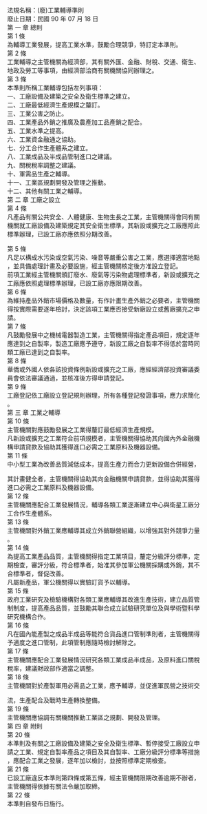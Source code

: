 法規名稱：(廢)工業輔導準則  
廢止日期：民國 90 年 07 月 18 日  
第 一 章 總則  
第 1 條  
為輔導工業發展，提高工業水準，鼓勵合理競爭，特訂定本準則。  
第 2 條  
工業輔導之主管機關為經濟部，其有關外匯、金融、財稅、交通、衛生、  
地政及勞工等事項，由經濟部洽商有關機關協同辦理之。  
第 3 條  
本準則所稱工業輔導包括左列事項：  
一、工廠設備及建築之安全及衛生標準之建立。  
二、工廠最低經濟生產規模之釐訂。  
三、工業公害之防止。  
四、工業產品外銷之推廣及農產加工品產銷之配合。  
五、工業水準之提高。  
六、工業資金融通之協助。  
七、分工合作生產體系之建立。  
八、工業成品及半成品管制進口之建議。  
九、關稅稅率調整之建議。  
十、軍需品生產之輔導。  
十一、工業區規劃開發及管理之推動。  
十二、其他有關工業之輔導。  
第 二 章 工廠之設立  
第 4 條  
凡產品有關公共安全、人體健康、生物生長之工業，主管機關得會同有關  
機關就工廠設備及建築規定其安全衛生標準，其新設或擴充之工廠應照此  
標準辦理，已設工廠亦應依照分期改善。  


第 5 條  
凡足以構成水污染或空氣污染、噪音等嚴重公害之工業，應選擇適當地點  
，並具備處理計畫及必要設施，經主管機關核定後方准設立登記。  
前項工業經主管機關頒訂廢水、廢氣等污染物處理標準者，新設或擴充之  
工廠應依照處理標準辦理，已設工廠亦應限期改善。  
第 6 條  
為維持產品外銷市場價格及數量，有作計畫生產外銷之必要者，主管機關  
得按實際需要逐年檢討，決定該項工業應否接受新廠設立或舊廠擴充之申  
請。  
第 7 條  
凡鼓勵發展中之機械電器製造工業，主管機關得指定產品項目，規定逐年  
應達到之自製率，製造工廠應予遵守，新設工廠之自製率不得低於當時同  
類工廠已達到之自製率。  
第 8 條  
華僑或外國人依各該投資條例新設或擴充之工廠，應經經濟部投資審議委  
員會依法審議通過，並核准後方得申請登記。  
第 9 條  
工廠登記依工廠設立登記規則辦理，所有各種登記發證事項，應力求簡化  
。  
第 三 章 工業之輔導  
第 10 條  
主管機關對應鼓勵發展之工業得釐訂最低經濟生產規模。  
凡新設或擴充之工業符合前項規模者，主管機關得協助其向國內外金融機  
構申請貸款及協助其獲得進口必需之工業原料及機器設備。  
第 11 條  
中小型工業為改善品質減低成本，提高生產力而合力更新設備合併經營，  


其計畫健全者，主管機關得協助其向金融機關申請貸款，並得協助其獲得  
進口必需之工業原料及機器設備。  
第 12 條  
主管機關應配合工業發展情況，輔導各類工業逐漸建立中心與衛星工廠分  
工合作生產體系。  
第 13 條  
主管機關對外銷工業應輔導其成立外銷聯營組織，以增強其對外競爭力量  
。  
第 14 條  
為提高工業產品品質，主管機關得指定工業項目，釐定分級評分標準，定  
期檢查，審評分級，符合標準者，始准其參加軍公機關採購或外銷，其不  
合標準者，督促改善。  
凡屬新產品，軍公機關得以實驗訂貨予以輔導。  
第 15 條  
政府工業研究及檢驗機構對各類工業應輔導其改進生產技術，建立品質管  
制制度，提高產品品質，並鼓勵其聯合成立試驗研究單位及與學術暨科學  
研究機構合作。  
第 16 條  
凡在國內能產製之成品半成品等能符合貨品進口管制準則者，主管機關得  
予適度之進口管制，此項管制應隨時檢討解除之。  
第 17 條  
主管機關應配合工業發展情況研究各類工業成品半成品，及原料進口關稅  
稅率，建議財政部作適當之調整。  
第 18 條  
主管機關對於產製軍用必需品之工業，應予輔導，並促進軍民營之技術交  


流，生產配合及戰時生產轉換整備。  
第 19 條  
主管機關應協調有關機關推動工業區之規劃、開發及管理。  
第 四 章 附則  
第 20 條  
本準則及有關之工廠設備及建築之安全及衛生標準、暫停接受工廠設立申  
請之工業、規定自製率產品之項目及其自製率、工廠分級評分標準等措施  
，應配合工業之發展，逐年加以檢討，並按照標準定期檢查。  
第 21 條  
已設工廠違反本準則第四條或第五條，經主管機關限期改善逾期不辦者，  
主管機關得依據有關法令嚴加取締。  
第 22 條  
本準則自發布日施行。  


